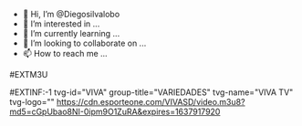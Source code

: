 - 👋 Hi, I’m @Diegosilvalobo
- 👀 I’m interested in ...
- 🌱 I’m currently learning ...
- 💞️ I’m looking to collaborate on ...
- 📫 How to reach me ...

<!---
Diegosilvalobo/Diegosilvalobo is a ✨ special ✨ repository because its `README.md` (this file) appears on your GitHub profile.
You can click the Preview link to take a look at your changes.
--->
#EXTM3U

#EXTINF:-1 tvg-id="VIVA" group-title="VARIEDADES" tvg-name="VIVA TV" tvg-logo="" https://cdn.esporteone.com/VIVASD/video.m3u8?md5=cGpUbao8NI-0ipm9O1ZuRA&expires=1637917920
